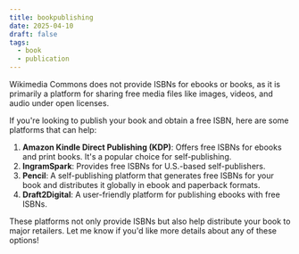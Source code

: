 ```yaml
---
title: bookpublishing
date: 2025-04-10
draft: false
tags:
  - book
  - publication
---
```

Wikimedia Commons does not provide ISBNs for ebooks or books, as it is primarily a platform for sharing free media files like images, videos, and audio under open licenses.

If you're looking to publish your book and obtain a free ISBN, here are some platforms that can help:

1. **Amazon Kindle Direct Publishing (KDP)**: Offers free ISBNs for ebooks and print books. It's a popular choice for self-publishing.
2. **IngramSpark**: Provides free ISBNs for U.S.-based self-publishers.
3. **Pencil**: A self-publishing platform that generates free ISBNs for your book and distributes it globally in ebook and paperback formats.
4. **Draft2Digital**: A user-friendly platform for publishing ebooks with free ISBNs.

These platforms not only provide ISBNs but also help distribute your book to major retailers. Let me know if you'd like more details about any of these options!